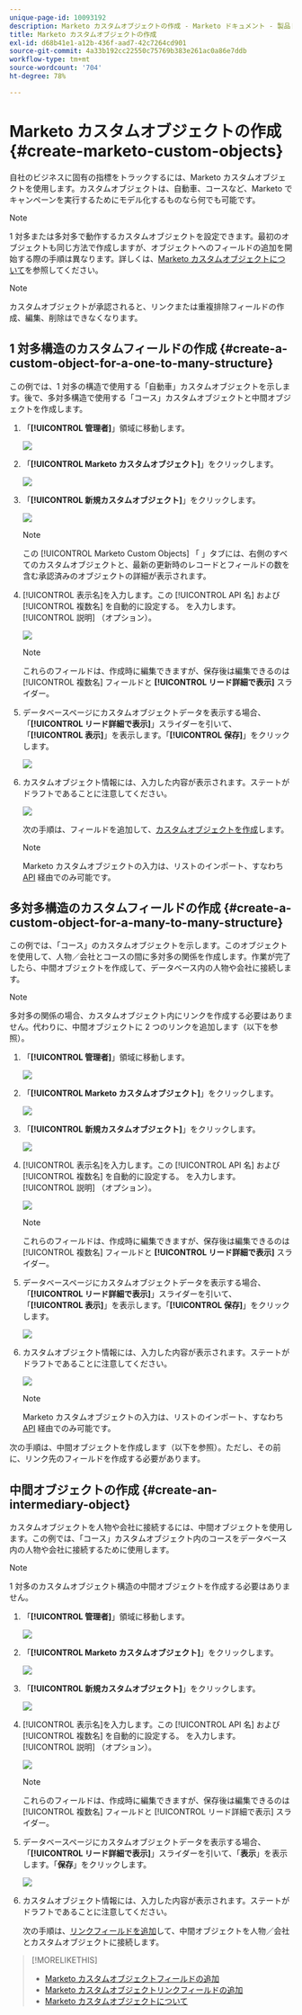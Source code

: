 ```yaml
---
unique-page-id: 10093192
description: Marketo カスタムオブジェクトの作成 - Marketo ドキュメント - 製品ドキュメント
title: Marketo カスタムオブジェクトの作成
exl-id: d68b41e1-a12b-436f-aad7-42c7264cd901
source-git-commit: 4a33b192cc22550c75769b383e261ac0a86e7ddb
workflow-type: tm+mt
source-wordcount: '704'
ht-degree: 78%

---
```


# Marketo カスタムオブジェクトの作成 {#create-marketo-custom-objects}

自社のビジネスに固有の指標をトラックするには、Marketo カスタムオブジェクトを使用します。カスタムオブジェクトは、自動車、コースなど、Marketo でキャンペーンを実行するためにモデル化するものなら何でも可能です。

>[!NOTE]
>
>1 対多または多対多で動作するカスタムオブジェクトを設定できます。最初のオブジェクトも同じ方法で作成しますが、オブジェクトへのフィールドの追加を開始する際の手順は異なります。詳しくは、[Marketo カスタムオブジェクトについて](/help/marketo/product-docs/administration/marketo-custom-objects/understanding-marketo-custom-objects.md)を参照してください。

>[!NOTE]
>
>カスタムオブジェクトが承認されると、リンクまたは重複排除フィールドの作成、編集、削除はできなくなります。

## 1 対多構造のカスタムフィールドの作成 {#create-a-custom-object-for-a-one-to-many-structure}

この例では、1 対多の構造で使用する「自動車」カスタムオブジェクトを示します。後で、多対多構造で使用する「コース」カスタムオブジェクトと中間オブジェクトを作成します。

1. 「**[!UICONTROL 管理者]**」領域に移動します。

   ![](assets/create-marketo-custom-objects-1.png)

1. 「**[!UICONTROL Marketo カスタムオブジェクト]**」をクリックします。

   ![](assets/create-marketo-custom-objects-2.png)

1. 「**[!UICONTROL 新規カスタムオブジェクト]**」をクリックします。

   ![](assets/create-marketo-custom-objects-3.png)

   >[!NOTE]
   >
   >この [!UICONTROL Marketo Custom Objects] 「 」タブには、右側のすべてのカスタムオブジェクトと、最新の更新時のレコードとフィールドの数を含む承認済みのオブジェクトの詳細が表示されます。

1. [!UICONTROL 表示名]を入力します。この [!UICONTROL API 名] および [!UICONTROL 複数名] を自動的に設定する。 を入力します。 [!UICONTROL 説明] （オプション）。

   ![](assets/create-marketo-custom-objects-4.png)

   >[!NOTE]
   >
   >これらのフィールドは、作成時に編集できますが、保存後は編集できるのは [!UICONTROL 複数名] フィールドと **[!UICONTROL リード詳細で表示]** スライダー。

1. データベースページにカスタムオブジェクトデータを表示する場合、「**[!UICONTROL リード詳細で表示]**」スライダーを引いて、「**[!UICONTROL 表示]**」を表示します。「**[!UICONTROL 保存]**」をクリックします。

   ![](assets/create-marketo-custom-objects-5.png)

1. カスタムオブジェクト情報には、入力した内容が表示されます。ステートがドラフトであることに注意してください。

   ![](assets/create-marketo-custom-objects-6.png)

   次の手順は、フィールドを追加して、[カスタムオブジェクトを作成](/help/marketo/product-docs/administration/marketo-custom-objects/add-marketo-custom-object-fields.md)します。

   >[!NOTE]
   >
   >Marketo カスタムオブジェクトの入力は、リストのインポート、すなわち [API](https://developers.marketo.com/documentation/rest/) 経由でのみ可能です。

## 多対多構造のカスタムフィールドの作成 {#create-a-custom-object-for-a-many-to-many-structure}

この例では、「コース」のカスタムオブジェクトを示します。このオブジェクトを使用して、人物／会社とコースの間に多対多の関係を作成します。作業が完了したら、中間オブジェクトを作成して、データベース内の人物や会社に接続します。

>[!NOTE]
>
>多対多の関係の場合、カスタムオブジェクト内にリンクを作成する必要はありません。代わりに、中間オブジェクトに 2 つのリンクを追加します（以下を参照）。

1. 「**[!UICONTROL 管理者]**」領域に移動します。

   ![](assets/create-marketo-custom-objects-7.png)

1. 「**[!UICONTROL Marketo カスタムオブジェクト]**」をクリックします。

   ![](assets/create-marketo-custom-objects-8.png)

1. 「**[!UICONTROL 新規カスタムオブジェクト]**」をクリックします。

   ![](assets/create-marketo-custom-objects-9.png)

1. [!UICONTROL 表示名]を入力します。この [!UICONTROL API 名] および [!UICONTROL 複数名] を自動的に設定する。 を入力します。 [!UICONTROL 説明] （オプション）。

   ![](assets/create-marketo-custom-objects-10.png)

   >[!NOTE]
   >
   >これらのフィールドは、作成時に編集できますが、保存後は編集できるのは [!UICONTROL 複数名] フィールドと **[!UICONTROL リード詳細で表示]** スライダー。

1. データベースページにカスタムオブジェクトデータを表示する場合、「**[!UICONTROL リード詳細で表示]**」スライダーを引いて、「**[!UICONTROL 表示]**」を表示します。「**[!UICONTROL 保存]**」をクリックします。

   ![](assets/create-marketo-custom-objects-11.png)

1. カスタムオブジェクト情報には、入力した内容が表示されます。ステートがドラフトであることに注意してください。

   ![](assets/create-marketo-custom-objects-12.png)

   >[!NOTE]
   >
   >Marketo カスタムオブジェクトの入力は、リストのインポート、すなわち [API](https://developers.marketo.com/documentation/rest/) 経由でのみ可能です。

次の手順は、中間オブジェクトを作成します（以下を参照）。ただし、その前に、リンク先のフィールドを作成する必要があります。

## 中間オブジェクトの作成 {#create-an-intermediary-object}

カスタムオブジェクトを人物や会社に接続するには、中間オブジェクトを使用します。この例では、「コース」カスタムオブジェクト内のコースをデータベース内の人物や会社に接続するために使用します。

>[!NOTE]
>
>1 対多のカスタムオブジェクト構造の中間オブジェクトを作成する必要はありません。

1. 「**[!UICONTROL 管理者]**」領域に移動します。

   ![](assets/create-marketo-custom-objects-13.png)

1. 「**[!UICONTROL Marketo カスタムオブジェクト]**」をクリックします。

   ![](assets/create-marketo-custom-objects-14.png)

1. 「**[!UICONTROL 新規カスタムオブジェクト]**」をクリックします。

   ![](assets/create-marketo-custom-objects-15.png)

1. [!UICONTROL 表示名]を入力します。この [!UICONTROL API 名] および [!UICONTROL 複数名] を自動的に設定する。 を入力します。 [!UICONTROL 説明] （オプション）。

   ![](assets/create-marketo-custom-objects-16.png)

   >[!NOTE]
   >
   >これらのフィールドは、作成時に編集できますが、保存後は編集できるのは [!UICONTROL 複数名] フィールドと [!UICONTROL リード詳細で表示] スライダー。

1. データベースページにカスタムオブジェクトデータを表示する場合、「**[!UICONTROL リード詳細で表示]**」スライダーを引いて、「**表示**」を表示します。「**保存**」をクリックします。

   ![](assets/create-marketo-custom-objects-17.png)

1. カスタムオブジェクト情報には、入力した内容が表示されます。ステートがドラフトであることに注意してください。

   次の手順は、[リンクフィールドを追加](/help/marketo/product-docs/administration/marketo-custom-objects/add-marketo-custom-object-link-fields.md)して、中間オブジェクトを人物／会社とカスタムオブジェクトに接続します。

>[!MORELIKETHIS]
>
>* [Marketo カスタムオブジェクトフィールドの追加](/help/marketo/product-docs/administration/marketo-custom-objects/add-marketo-custom-object-fields.md)
>* [Marketo カスタムオブジェクトリンクフィールドの追加](/help/marketo/product-docs/administration/marketo-custom-objects/add-marketo-custom-object-link-fields.md)
>* [Marketo カスタムオブジェクトについて](/help/marketo/product-docs/administration/marketo-custom-objects/understanding-marketo-custom-objects.md)

